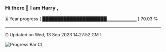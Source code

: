 ### Hi there 👋 I am Harry , 

⏳ Year progress { █████████████████████▁▁▁▁▁▁▁▁▁ } 70.03 %

---

⏰ Updated on Wed, 13 Sep 2023 14:27:52 GMT

![Progress Bar CI](https://github.com/duykhang68/duykhang68/workflows/Progress%20Bar%20CI/badge.svg)
